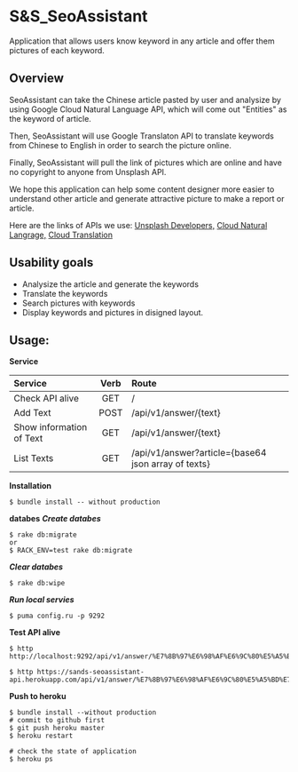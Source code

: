 # S&S_SeoAssistant
Application that allows users know keyword in any article and offer them pictures of each keyword.

## Overview
SeoAssistant can take the Chinese article pasted by user and analysize by using Google Cloud Natural Language API, which will come out "Entities" as the keyword of article.

Then, SeoAssistant will use Google Translaton API to translate keywords from Chinese to English in order to search the picture online.

Finally, SeoAssistant will pull the link of pictures which are online and have no copyright to anyone from Unsplash API.

We hope this application can help some content designer more easier to understand other article and generate attractive picture to make a report or article.

Here are the links of APIs we use:
[Unsplash Developers,](https://unsplash.com/developers)
[Cloud Natural Langrage,](https://cloud.google.com/natural-language/docs/quickstart-client-libraries#client-libraries-usage-ruby)
[Cloud Translation](https://cloud.google.com/translate/docs/quickstart-client-libraries)

## Usability goals
* Analysize the article and generate the keywords
* Translate the keywords
* Search pictures with keywords
* Display keywords and pictures in disigned layout.

## Usage:

**Service**

| Service                  | Verb | Route                                                |
| :----------------------- | :---:| :--------------------------------------------------- |
| Check API alive          | GET  | /                                                    |
| Add Text                 | POST | /api/v1/answer/{text}                                |
| Show information of Text | GET  | /api/v1/answer/{text}                                |
| List Texts               | GET  | /api/v1/answer?article={base64 json array of texts}  |

**Installation**
```
$ bundle install -- without production
```
**databes**
***Create databes***
```
$ rake db:migrate
or
$ RACK_ENV=test rake db:migrate
```
***Clear databes***
```
$ rake db:wipe
```

***Run local servies***
```
$ puma config.ru -p 9292
```

**Test API alive**
```
$ http http://localhost:9292/api/v1/answer/%E7%8B%97%E6%98%AF%E6%9C%80%E5%A5%BD%E7%9A%84%E6%9C%8B%E5%8F%8B

$ http https://sands-seoassistant-api.herokuapp.com/api/v1/answer/%E7%8B%97%E6%98%AF%E6%9C%80%E5%A5%BD%E7%9A%84%E6%9C%8B%E5%8F%8B
```

**Push to heroku**
```
$ bundle install --without production
# commit to github first
$ git push heroku master
$ heroku restart

# check the state of application
$ heroku ps 
```